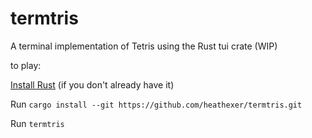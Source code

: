# termtris
A terminal implementation of Tetris using the Rust tui crate (WIP)

to play: 

[Install Rust](https://www.rust-lang.org/tools/install) (if you don't already have it)

Run 
`cargo install --git https://github.com/heathexer/termtris.git`

Run
`termtris`
